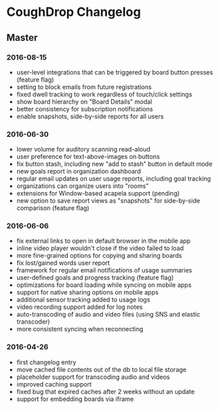 # CoughDrop Changelog

## Master

### 2016-08-15
- user-level integrations that can be triggered by board button presses (feature flag)
- setting to block emails from future registrations
- fixed dwell tracking to work regardless of touch/click settings
- show board hierarchy on "Board Details" modal
- better consistency for subscription notifications
- enable snapshots, side-by-side reports for all users

### 2016-06-30
- lower volume for auditory scanning read-aloud
- user preference for text-above-images on buttons
- fix button stash, including new "add to stash" button in default mode
- new goals report in organization dashboard
- regular email updates on user usage reports, including goal tracking
- organizations can organize users into "rooms"
- extensions for Window-based acapela support (pending)
- new option to save report views as "snapshots" for side-by-side comparison (feature flag)

### 2016-06-06
- fix external links to open in default browser in the mobile app
- inline video player wouldn't close if the video failed to load
- more fine-grained options for copying and sharing boards
- fix lost/gained words user report
- framework for regular email notifications of usage summaries
- user-defined goals and progress tracking (feature flag)
- optimizations for board loading while syncing on mobile apps
- support for native sharing options on mobile apps
- additional sensor tracking added to usage logs
- video recording support added for log notes
- auto-transcoding of audio and video files (using SNS and elastic transcoder)
- more consistent syncing when reconnecting

### 2016-04-26
- first changelog entry
- move cached file contents out of the db to local file storage
- placeholder support for transcoding audio and videos
- improved caching support
- fixed bug that expired caches after 2 weeks without an update
- support for embedding boards via iframe